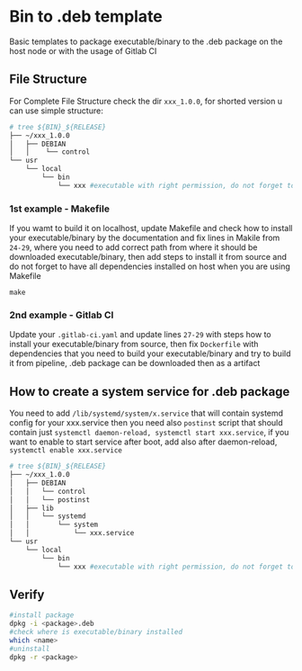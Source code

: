 # Bin to .deb template

Basic templates to package executable/binary to the .deb package on the host node or with the usage of Gitlab CI

## File Structure

For Complete File Structure check the dir `xxx_1.0.0`, for shorted version u can use simple structure:

```bash
# tree ${BIN}_${RELEASE}
├── ~/xxx_1.0.0
│   ├── DEBIAN
│   │    └── control
└── usr
    └── local
        └── bin
            └── xxx #executable with right permission, do not forget to check it!
```

### 1st example - Makefile

If you wamt to build it on localhost, update Makefile and check how to install your executable/binary by the documentation and fix lines in Makile from `24-29`, where you need to add correct path from where it should be downloaded executable/binary, then add steps to install it from source and do not forget to have all dependencies installed on host when you are using Makefile

```make
make
```

### 2nd example - Gitlab CI

Update your `.gitlab-ci.yaml` and update lines `27-29` with steps how to install your executable/binary from source, then fix `Dockerfile` with dependencies that you need to build your executable/binary and try to build it from pipeline, .deb package can be downloaded then as a artifact


## How to create a system service for .deb package

You need to add `/lib/systemd/system/x.service` that will contain systemd config for your xxx.service
then you need also `postinst` script that should contain just `systemctl daemon-reload, systemctl start xxx.service`, if you want to enable to start service after boot, add also after daemon-reload, `systemctl enable xxx.service`

```bash
# tree ${BIN}_${RELEASE}
├── ~/xxx_1.0.0
│   ├── DEBIAN
│   │   └── control
│   │   └── postinst
│   ├── lib
│   │   └── systemd
│   │       └── system
│   │           └── xxx.service
└── usr
    └── local
        └── bin
            └── xxx #executable with right permission, do not forget to check it!
```

## Verify

```bash
#install package
dpkg -i <package>.deb
#check where is executable/binary installed
which <name>
#uninstall
dpkg -r <package>
```